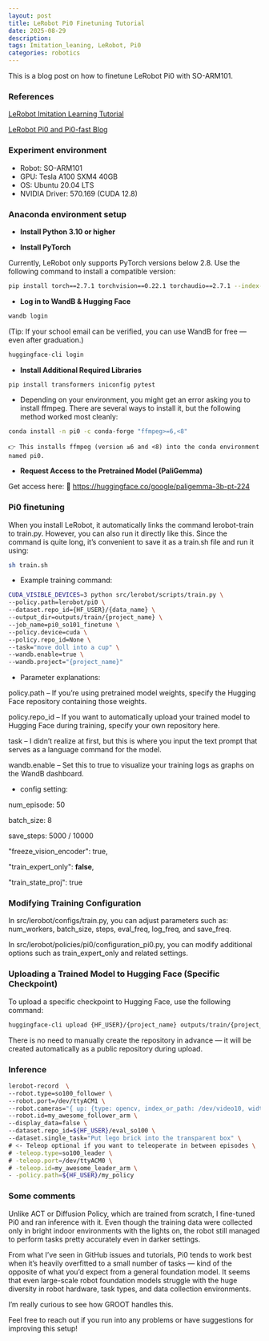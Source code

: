 ```yaml
---
layout: post
title: LeRobot Pi0 Finetuning Tutorial
date: 2025-08-29
description:
tags: Imitation_leaning, LeRobot, Pi0
categories: robotics
---
```


This is a blog post on how to finetune LeRobot Pi0 with SO-ARM101.


### References
[LeRobot Imitation Learning Tutorial](https://huggingface.co/docs/lerobot/il_robots)

[LeRobot Pi0 and Pi0-fast Blog](https://huggingface.co/blog/pi0)


### Experiment environment
- Robot: SO-ARM101
- GPU: Tesla A100 SXM4 40GB
- OS: Ubuntu 20.04 LTS
- NVIDIA Driver: 570.169 (CUDA 12.8)


### Anaconda environment setup
- **Install Python 3.10 or higher**

- **Install PyTorch**

Currently, LeRobot only supports PyTorch versions below 2.8.
Use the following command to install a compatible version:
```bash
pip install torch==2.7.1 torchvision==0.22.1 torchaudio==2.7.1 --index-url https://download.pytorch.org/whl/cu128
```

- **Log in to WandB & Hugging Face**

```bash
wandb login
```

(Tip: If your school email can be verified, you can use WandB for free — even after graduation.)

```bash
huggingface-cli login
```

- **Install Additional Required Libraries**

```bash
pip install transformers iniconfig pytest
```

- Depending on your environment, you might get an error asking you to install ffmpeg.
There are several ways to install it, but the following method worked most cleanly:

```bash
conda install -n pi0 -c conda-forge "ffmpeg>=6,<8"
```
    👉 This installs ffmpeg (version ≥6 and <8) into the conda environment named pi0.

- **Request Access to the Pretrained Model (PaliGemma)**

Get access here:
🔗 https://huggingface.co/google/paligemma-3b-pt-224


### Pi0 finetuning
When you install LeRobot, it automatically links the command lerobot-train to train.py.
However, you can also run it directly like this.
Since the command is quite long, it’s convenient to save it as a train.sh file and run it using:

```bash
sh train.sh
```

- Example training command:

```bash
CUDA_VISIBLE_DEVICES=3 python src/lerobot/scripts/train.py \
--policy.path=lerobot/pi0 \
--dataset.repo_id={HF_USER}/{data_name} \
--output_dir=outputs/train/{project_name} \
--job_name=pi0_so101_finetune \
--policy.device=cuda \
--policy.repo_id=None \
--task="move doll into a cup" \
--wandb.enable=true \
--wandb.project="{project_name}"
```

- Parameter explanations:

policy.path – If you’re using pretrained model weights, specify the Hugging Face repository containing those weights.

policy.repo_id – If you want to automatically upload your trained model to Hugging Face during training, specify your own repository here.

task – I didn’t realize at first, but this is where you input the text prompt that serves as a language command for the model.

wandb.enable – Set this to true to visualize your training logs as graphs on the WandB dashboard.

- config setting:

num_episode: 50

batch_size: 8

save_steps: 5000 / 10000

"freeze_vision_encoder": true,

"train_expert_only": **false**,

"train_state_proj": true


### Modifying Training Configuration

In src/lerobot/configs/train.py, you can adjust parameters such as:
num_workers, batch_size, steps, eval_freq, log_freq, and save_freq.

In src/lerobot/policies/pi0/configuration_pi0.py, you can modify additional options such as train_expert_only and related settings.


### Uploading a Trained Model to Hugging Face (Specific Checkpoint)

To upload a specific checkpoint to Hugging Face, use the following command:

```bash
huggingface-cli upload {HF_USER}/{project_name} outputs/train/{project_name}/checkpoints/{checkpoint_step}/pretrained_model
```

There is no need to manually create the repository in advance — it will be created automatically as a public repository during upload.


### Inference

```bash
lerobot-record  \
--robot.type=so100_follower \
--robot.port=/dev/ttyACM1 \
--robot.cameras="{ up: {type: opencv, index_or_path: /dev/video10, width: 640, height: 480, fps: 30}, side: {type: intelrealsense, serial_number_or_name: 233522074606, width: 640, height: 480, fps: 30}}" \
--robot.id=my_awesome_follower_arm \
--display_data=false \
--dataset.repo_id=${HF_USER}/eval_so100 \
--dataset.single_task="Put lego brick into the transparent box" \
# <- Teleop optional if you want to teleoperate in between episodes \
# -teleop.type=so100_leader \
# -teleop.port=/dev/ttyACM0 \
# -teleop.id=my_awesome_leader_arm \
- -policy.path=${HF_USER}/my_policy
```


### Some comments

Unlike ACT or Diffusion Policy, which are trained from scratch, I fine-tuned Pi0 and ran inference with it.
Even though the training data were collected only in bright indoor environments with the lights on, the robot still managed to perform tasks pretty accurately even in darker settings.

From what I’ve seen in GitHub issues and tutorials, Pi0 tends to work best when it’s heavily overfitted to a small number of tasks — kind of the opposite of what you’d expect from a general foundation model.
It seems that even large-scale robot foundation models struggle with the huge diversity in robot hardware, task types, and data collection environments.

I’m really curious to see how GROOT handles this.


<p>Feel free to reach out if you run into any problems or have suggestions for improving this setup!</p>
